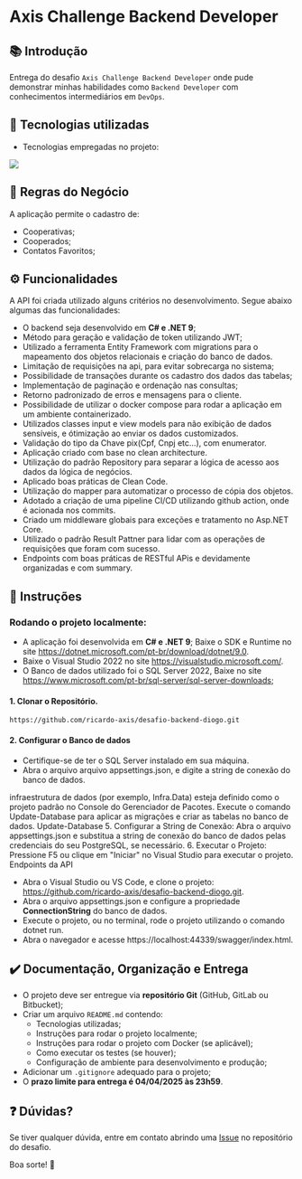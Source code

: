 # Axis Challenge Backend Developer

## 📚 Introdução

Entrega do desafio `Axis Challenge Backend Developer` onde pude demonstrar minhas habilidades como `Backend Developer` com conhecimentos intermediários em `DevOps`.

## 🚀 Tecnologias utilizadas

* Tecnologias empregadas no projeto:
  <p align="center">
<a href="https://skillicons.dev">
    <img src="https://skillicons.dev/icons?i=git,github,docker,dotnet,githubactions" /> 
  </a>
</p>

## 🎯 Regras do Negócio

A aplicação permite o cadastro de:

- Cooperativas;
- Cooperados;
- Contatos Favoritos;

## ⚙️ Funcionalidades

A API foi criada utilizado alguns critérios no desenvolvimento. Segue abaixo algumas das funcionalidades:

- O backend seja desenvolvido em **C# e .NET 9**;
- Método para geração e validação de token utilizando JWT;
- Utilizado a ferramenta Entity Framework com migrations para o mapeamento dos objetos relacionais e criação do banco de dados.
- Limitação de requisições na api, para evitar sobrecarga no sistema;
- Possibilidade de transações durante os cadastro dos dados das tabelas;
- Implementação de paginação e ordenação nas consultas;
- Retorno padronizado de erros e mensagens para o cliente.
- Possibilidade de utilizar o docker compose para rodar a aplicação em um ambiente containerizado.
- Utilizados classes input e view models para não exibição de dados sensíveis, e ótimização ao enviar os dados customizados.
- Validação do tipo da Chave pix(Cpf, Cnpj etc...), com enumerator.
- Aplicação criado com base no clean architecture.
- Utilização do padrão Repository para separar a lógica de acesso aos dados da lógica de negócios.
- Aplicado boas práticas de Clean Code.
- Utilização do mapper para automatizar o processo de cópia dos objetos.
- Adotado a criação de uma pipeline CI/CD utilizando github action, onde é acionada nos commits.
- Criado um middleware globais para exceções e tratamento no Asp.NET Core.
- Utilizado o padrão Result Pattner para lidar com as operações de requisições que foram com sucesso.
- Endpoints com boas práticas de RESTful APis e devidamente organizadas e com summary.

## 📌 Instruções

### Rodando o projeto localmente:

- A aplicação foi desenvolvida em **C# e .NET 9**; Baixe o SDK e Runtime no site https://dotnet.microsoft.com/pt-br/download/dotnet/9.0.
- Baixe o Visual Studio 2022 no site https://visualstudio.microsoft.com/.
- O Banco de dados utilizado foi o SQL Server 2022, Baixe no site https://www.microsoft.com/pt-br/sql-server/sql-server-downloads;

#### 1. Clonar o Repositório.

<pre class="notranslate"><code>https://github.com/ricardo-axis/desafio-backend-diogo.git
</code></pre>

#### 2. Configurar o Banco de dados

<ul dir="auto">
<li>Certifique-se de ter o SQL Server instalado em sua máquina.</li>
<li>Abra o arquivo arquivo appsettings.json, e digite a string de conexão do banco de dados.</li>
</ul>

infraestrutura de dados (por exemplo, Infra.Data) esteja definido como o projeto padrão no Console do Gerenciador de Pacotes.
Execute o comando Update-Database para aplicar as migrações e criar as tabelas no banco de dados.
Update-Database
5. Configurar a String de Conexão:
Abra o arquivo appsettings.json e substitua a string de conexão do banco de dados pelas credenciais do seu PostgreSQL, se necessário.
6. Executar o Projeto:
Pressione F5 ou clique em "Iniciar" no Visual Studio para executar o projeto.
Endpoints da API

- Abra o Visual Studio ou VS Code, e clone o projeto: https://github.com/ricardo-axis/desafio-backend-diogo.git.
- Abra o arquivo appsettings.json e configure a propriedade **ConnectionString** do banco de dados.
- Execute o projeto, ou no terminal, rode o projeto utilizando o comando dotnet run.
- Abra o navegador e acesse https://localhost:44339/swagger/index.html.

## ✔️ Documentação, Organização e Entrega

- O projeto deve ser entregue via **repositório Git** (GitHub, GitLab ou Bitbucket);
- Criar um arquivo `README.md` contendo:
  - Tecnologias utilizadas;
  - Instruções para rodar o projeto localmente;
  - Instruções para rodar o projeto com Docker (se aplicável);
  - Como executar os testes (se houver);
  - Configuração de ambiente para desenvolvimento e produção;
- Adicionar um `.gitignore` adequado para o projeto;
- O **prazo limite para entrega é 04/04/2025 às 23h59**.

## ❓ Dúvidas?

Se tiver qualquer dúvida, entre em contato abrindo uma [Issue](https://github.com/ricardo-axis/desafio-backend-diogo/issues) no repositório do desafio.

Boa sorte! 🚀
